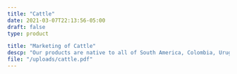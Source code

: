 ```yaml
---
title: "Cattle"
date: 2021-03-07T22:13:56-05:00
draft: false
type: product

title: "Marketing of Cattle"
descp: "Our products are native to all of South America, Colombia, Uruguay, Brazil, Argentina, Peru, Chile, Bolivia and Paraguay. Our Cattle come from the following breeds Brahman, Nelore, Angus, Overo Colorado and Hereford."
file: "/uploads/cattle.pdf"
---
```


